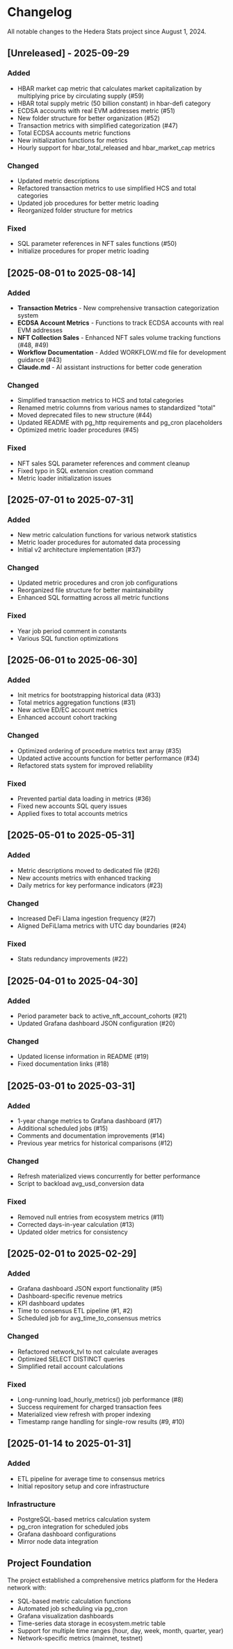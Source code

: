 # Changelog

All notable changes to the Hedera Stats project since August 1, 2024.

## [Unreleased] - 2025-09-29

### Added

- HBAR market cap metric that calculates market capitalization by multiplying price by circulating supply (#59)
- HBAR total supply metric (50 billion constant) in hbar-defi category
- ECDSA accounts with real EVM addresses metric (#51)
- New folder structure for better organization (#52)
- Transaction metrics with simplified categorization (#47)
- Total ECDSA accounts metric functions
- New initialization functions for metrics
- Hourly support for hbar_total_released and hbar_market_cap metrics

### Changed

- Updated metric descriptions
- Refactored transaction metrics to use simplified HCS and total categories
- Updated job procedures for better metric loading
- Reorganized folder structure for metrics

### Fixed

- SQL parameter references in NFT sales functions (#50)
- Initialize procedures for proper metric loading

## [2025-08-01 to 2025-08-14]

### Added

- **Transaction Metrics** - New comprehensive transaction categorization system
- **ECDSA Account Metrics** - Functions to track ECDSA accounts with real EVM addresses
- **NFT Collection Sales** - Enhanced NFT sales volume tracking functions (#48, #49)
- **Workflow Documentation** - Added WORKFLOW.md file for development guidance (#43)
- **Claude.md** - AI assistant instructions for better code generation

### Changed

- Simplified transaction metrics to HCS and total categories
- Renamed metric columns from various names to standardized "total"
- Moved deprecated files to new structure (#44)
- Updated README with pg_http requirements and pg_cron placeholders
- Optimized metric loader procedures (#45)

### Fixed

- NFT sales SQL parameter references and comment cleanup
- Fixed typo in SQL extension creation command
- Metric loader initialization issues

## [2025-07-01 to 2025-07-31]

### Added

- New metric calculation functions for various network statistics
- Metric loader procedures for automated data processing
- Initial v2 architecture implementation (#37)

### Changed

- Updated metric procedures and cron job configurations
- Reorganized file structure for better maintainability
- Enhanced SQL formatting across all metric functions

### Fixed

- Year job period comment in constants
- Various SQL function optimizations

## [2025-06-01 to 2025-06-30]

### Added

- Init metrics for bootstrapping historical data (#33)
- Total metrics aggregation functions (#31)
- New active ED/EC account metrics
- Enhanced account cohort tracking

### Changed

- Optimized ordering of procedure metrics text array (#35)
- Updated active accounts function for better performance (#34)
- Refactored stats system for improved reliability

### Fixed

- Prevented partial data loading in metrics (#36)
- Fixed new accounts SQL query issues
- Applied fixes to total accounts metrics

## [2025-05-01 to 2025-05-31]

### Added

- Metric descriptions moved to dedicated file (#26)
- New accounts metrics with enhanced tracking
- Daily metrics for key performance indicators (#23)

### Changed

- Increased DeFi Llama ingestion frequency (#27)
- Aligned DeFiLlama metrics with UTC day boundaries (#24)

### Fixed

- Stats redundancy improvements (#22)

## [2025-04-01 to 2025-04-30]

### Added

- Period parameter back to active_nft_account_cohorts (#21)
- Updated Grafana dashboard JSON configuration (#20)

### Changed

- Updated license information in README (#19)
- Fixed documentation links (#18)

## [2025-03-01 to 2025-03-31]

### Added

- 1-year change metrics to Grafana dashboard (#17)
- Additional scheduled jobs (#15)
- Comments and documentation improvements (#14)
- Previous year metrics for historical comparisons (#12)

### Changed

- Refresh materialized views concurrently for better performance
- Script to backload avg_usd_conversion data

### Fixed

- Removed null entries from ecosystem metrics (#11)
- Corrected days-in-year calculation (#13)
- Updated older metrics for consistency

## [2025-02-01 to 2025-02-29]

### Added

- Grafana dashboard JSON export functionality (#5)
- Dashboard-specific revenue metrics
- KPI dashboard updates
- Time to consensus ETL pipeline (#1, #2)
- Scheduled job for avg_time_to_consensus metrics

### Changed

- Refactored network_tvl to not calculate averages
- Optimized SELECT DISTINCT queries
- Simplified retail account calculations

### Fixed

- Long-running load_hourly_metrics() job performance (#8)
- Success requirement for charged transaction fees
- Materialized view refresh with proper indexing
- Timestamp range handling for single-row results (#9, #10)

## [2025-01-14 to 2025-01-31]

### Added

- ETL pipeline for average time to consensus metrics
- Initial repository setup and core infrastructure

### Infrastructure

- PostgreSQL-based metrics calculation system
- pg_cron integration for scheduled jobs
- Grafana dashboard configurations
- Mirror node data integration

## Project Foundation

The project established a comprehensive metrics platform for the Hedera network with:

- SQL-based metric calculation functions
- Automated job scheduling via pg_cron
- Grafana visualization dashboards
- Time-series data storage in ecosystem.metric table
- Support for multiple time ranges (hour, day, week, month, quarter, year)
- Network-specific metrics (mainnet, testnet)
